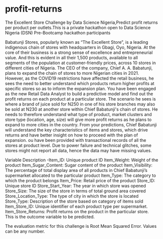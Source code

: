 # profit-returns
The Excellent Store Challenge by Data Science Nigeria,Predict profit returns per product per outlets.This is a private hackathon open to Data Science Nigeria (DSN) Pre-Bootcamp hackathon participants

Babatunji Stores, popularly known as “The Excellent Store”, is a leading indigenous chain of stores with headquarters in Gbagi, Oyo, Nigeria. At the core of their business is a strong sense of excellence and entrepreneurial value. And this is evident in all their 1,500 products, available to all segments of the population at customer-friendly prices, across 10 stores in different cities of Nigeria.
The CEO of the company, Chief A. A. Babatunji, plans to expand the chain of stores to more Nigerian cities in 2021. However, as the COVID19 restrictions have affected the retail business, he sees the need to better understand which products return higher profits at specific stores so as to inform the expansion plan.
You have been engaged as the new Retail Data Analyst to build a predictive model and find out the profit returns on each product at a particular store. The scenario he sees is where a brand of juice sold for N250 in one of his store branches may also be sold at N230 at another store within Chief Babatunji's chain of stores. He needs to therefore understand what type of product, market clusters and store type (location, age, size) will give more profit returns as he plans to expand to more cities in the country.
From your predictions, Chief Babatunji will understand the key characteristics of items and stores, which drive returns and have better insight on how to proceed with the plan of expansion.
ou have been provided with transactional records of all the stores at product level. Due to power failure and technical glitches, some stores might not report all data, hence the data may have missing values.

Variable Description
    -Item_ID: Unique product ID
    Item_Weight: Weight of the product
    Item_Sugar_Content: Sugar content of the product
    Item_Visibility: The percentage of total display area of all products in Chief Babatunji’s supermarket allocated to the particular product
    Item_Type: The category to which the product belongs
    Item_Price: Retail price of the product
    Store_ID: Unique store ID
    Store_Start_Year: The year in which store was opened
    Store_Size: The size of the store in terms of total ground area covered
    Store_Location_Type: The type of city in which the store is located
    Store_Type: Description of the store based on category of items sold
    Item_Store_ID: Unique identifier of each product type per supermarket.
    Item_Store_Returns: Profit returns on the product in the particular store. This is the outcome variable to be predicted.

The evaluation metric for this challenge is Root Mean Squared Error. Values can be any number.
